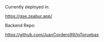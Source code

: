 Currently deployed in: 

https://gse.zeabur.app/

Backend Repo:

https://github.com/JuanCordero99/IoTpruebas
